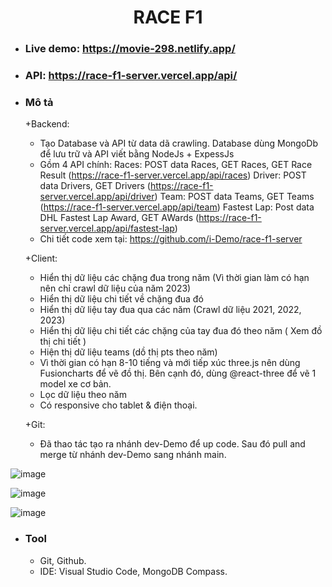   <h1 align="center"><b>RACE F1</b></h1>

  - ### Live demo: https://movie-298.netlify.app/
  - ### API: https://race-f1-server.vercel.app/api/
  
  - ### Mô tả
    +Backend: 
      - Tạo Database và API từ data dã crawling. Database dùng MongoDb để lưu trữ và API viết bằng 
      NodeJs + ExpessJs
      - Gồm 4 API chính:
        Races: POST data Races, GET Races, GET Race Result (https://race-f1-server.vercel.app/api/races)
        Driver: POST data Drivers, GET Drivers (https://race-f1-server.vercel.app/api/driver)
        Team: POST data Teams, GET Teams (https://race-f1-server.vercel.app/api/team)
        Fastest Lap: Post data DHL Fastest Lap Award, GET AWards (https://race-f1-server.vercel.app/api/fastest-lap)
      - Chi tiết code xem tại: https://github.com/i-Demo/race-f1-server
    
    +Client:
      - Hiển thị dữ liệu các chặng đua trong năm (Vì thời gian làm có hạn nên chỉ crawl dữ liệu của năm 2023)
      - Hiển thị dữ liệu chi tiết về chặng đua đó
      - Hiển thị dữ liệu tay đua qua các năm (Crawl dữ liệu 2021, 2022, 2023)
      - Hiển thị dữ liệu chi tiết các chặng của tay đua đó theo năm ( Xem đồ thị chi tiết )
      - Hiện thị dữ liệu teams (dồ thị pts theo năm) 
      - Vì thời gian có hạn 8-10 tiếng và mới tiếp xúc three.js nên dùng Fusioncharts để vẽ đồ thị. Bên cạnh đó, dùng @react-three để vẽ 1 model xe cơ bản.
      - Lọc dữ liệu theo năm
      - Có responsive cho tablet & điện thoại.

    +Git:
      - Đã thao tác tạo ra nhánh dev-Demo để up code. Sau đó pull and merge từ nhánh dev-Demo sang nhánh main.

![image](https://user-images.githubusercontent.com/114913776/250466906-2c3c8962-c6ed-4385-b4fa-ac1d8a541275.png)

![image](https://user-images.githubusercontent.com/114913776/250467163-cdd2f7c7-357f-47f9-9370-2b663a811730.png)

![image](https://user-images.githubusercontent.com/114913776/250467322-2d80dbd0-5510-413d-a31c-a1ded2e0ca2f.png)



  - ### Tool
    - Git, Github.
    - IDE: Visual Studio Code, MongoDB Compass.
